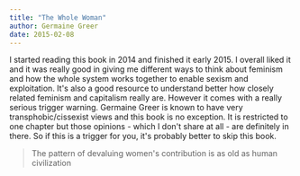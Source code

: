 ```yaml
---
title: "The Whole Woman"
author: Germaine Greer
date: 2015-02-08
---
```


I started reading this book in 2014 and finished it early 2015. I overall liked it and it was really good in giving me different ways to think about feminism and how the whole system works together to enable sexism and exploitation. It's also a good resource to understand
better how closely related feminism and capitalism really are. However it comes with a really serious trigger warning. Germaine Greer is known to have very transphobic/cissexist views and this book is no exception. It is restricted to one chapter but those opinions - which I don't share at all - are definitely in there. So if this is a trigger for you, it's probably better to skip this book.

> The pattern of devaluing women's contribution is as old as human
> civilization


